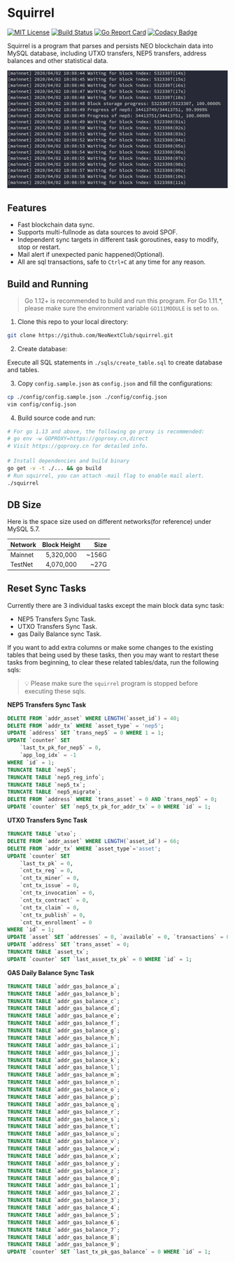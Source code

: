 # Squirrel

[![MIT License](https://img.shields.io/badge/License-MIT-blue.svg)](https://github.com/neonextclub/squirrel/blob/master/LICENSE)
[![Build Status](https://travis-ci.org/NeoNextClub/squirrel.svg?branch=master)](https://travis-ci.org/github/NeoNextClub/squirrel)
[![Go Report Card](https://goreportcard.com/badge/github.com/NeoNextClub/squirrel)](https://goreportcard.com/report/github.com/NeoNextClub/squirrel)
[![Codacy Badge](https://api.codacy.com/project/badge/Grade/1783cfe5d7bd46df8c14eab4927986fa)](https://www.codacy.com/gh/NeoNextClub/squirrel?utm_source=github.com&amp;utm_medium=referral&amp;utm_content=NeoNextClub/squirrel&amp;utm_campaign=Badge_Grade)

Squirrel is a program that parses and persists NEO blockchain data into MySQL database, including UTXO transfers, NEP5 transfers, address balances and other statistical data.

![](running.gif)

## Features

- Fast blockchain data sync.
- Supports multi-fullnode as data sources to avoid SPOF.
- Independent sync targets in different task goroutines, easy to modify, stop or restart.
- Mail alert if unexpected panic happened(Optional).
- All are sql transactions, safe to `Ctrl+C` at any time for any reason.

## Build and Running

> Go 1.12+ is recommended to build and run this program. For Go 1.11.*, please make sure the environment variable `GO111MODULE` is set to `on`.

1. Clone this repo to your local directory:

```bash
git clone https://github.com/NeoNextClub/squirrel.git
```

2. Create database:

Execute all SQL statements in `./sqls/create_table.sql` to create database and tables.

3. Copy `config.sample.json` as `config.json` and fill the configurations:

```bash
cp ./config/config.sample.json ./config/config.json
vim config/config.json
```

4. Build source code and run:

```bash
# For go 1.13 and above, the following go proxy is recommended:
# go env -w GOPROXY=https://goproxy.cn,direct
# Visit https://goproxy.cn for detailed info.

# Install dependencies and build binary
go get -v -t ./... && go build
# Run squirrel, you can attach -mail flag to enable mail alert.
./squirrel
```

## DB Size

Here is the space size used on different networks(for reference) under MySQL 5.7.

| Network      | Block Height | Size  |
| ------------ |:------------:| -----:|
| Mainnet      | 5,320,000    | ~156G |
| TestNet      | 4,070,000    | ~27G  |

## Reset Sync Tasks

Currently there are 3 individual tasks except the main block data sync task:
* NEP5 Transfers Sync Task.
* UTXO Transfers Sync Task.
* gas Daily Balance sync Task.

If you want to add extra columns or make some changes to the existing tables that being used by these tasks,
then you may want to restart these tasks from beginning,
to clear these related tables/data, run the following sqls:

> :bulb: Please make sure the `squirrel` program is stopped before executing these sqls.

**NEP5 Transfers Sync Task**

```sql
DELETE FROM `addr_asset` WHERE LENGTH(`asset_id`) = 40;
DELETE FROM `addr_tx` WHERE `asset_type` = 'nep5';
UPDATE `address` SET `trans_nep5` = 0 WHERE 1 = 1;
UPDATE `counter` SET
	`last_tx_pk_for_nep5` = 0,
	`app_log_idx` = -1
WHERE `id` = 1;
TRUNCATE TABLE `nep5`;
TRUNCATE TABLE `nep5_reg_info`;
TRUNCATE TABLE `nep5_tx`;
TRUNCATE TABLE `nep5_migrate`;
DELETE FROM `address` WHERE `trans_asset` = 0 AND `trans_nep5` = 0;
UPDATE `counter` SET `nep5_tx_pk_for_addr_tx` = 0 WHERE `id` = 1;
```

**UTXO Transfers Sync Task**

```sql
TRUNCATE TABLE `utxo`;
DELETE FROM `addr_asset` WHERE LENGTH(`asset_id`) = 66;
DELETE FROM `addr_tx` WHERE `asset_type`='asset';
UPDATE `counter` SET
    `last_tx_pk` = 0,
    `cnt_tx_reg` = 0,
    `cnt_tx_miner` = 0,
    `cnt_tx_issue` = 0,
    `cnt_tx_invocation` = 0,
    `cnt_tx_contract` = 0,
    `cnt_tx_claim` = 0,
    `cnt_tx_publish` = 0,
	`cnt_tx_enrollment` = 0
WHERE `id` = 1;
UPDATE `asset` SET `addresses` = 0, `available` = 0, `transactions` = 0;
UPDATE `address` SET `trans_asset` = 0;
TRUNCATE TABLE `asset_tx`;
UPDATE `counter` SET `last_asset_tx_pk` = 0 WHERE `id` = 1;
```

**GAS Daily Balance Sync Task**

```sql
TRUNCATE TABLE `addr_gas_balance_a`;
TRUNCATE TABLE `addr_gas_balance_b`;
TRUNCATE TABLE `addr_gas_balance_c`;
TRUNCATE TABLE `addr_gas_balance_d`;
TRUNCATE TABLE `addr_gas_balance_e`;
TRUNCATE TABLE `addr_gas_balance_f`;
TRUNCATE TABLE `addr_gas_balance_g`;
TRUNCATE TABLE `addr_gas_balance_h`;
TRUNCATE TABLE `addr_gas_balance_i`;
TRUNCATE TABLE `addr_gas_balance_j`;
TRUNCATE TABLE `addr_gas_balance_k`;
TRUNCATE TABLE `addr_gas_balance_l`;
TRUNCATE TABLE `addr_gas_balance_m`;
TRUNCATE TABLE `addr_gas_balance_n`;
TRUNCATE TABLE `addr_gas_balance_o`;
TRUNCATE TABLE `addr_gas_balance_p`;
TRUNCATE TABLE `addr_gas_balance_q`;
TRUNCATE TABLE `addr_gas_balance_r`;
TRUNCATE TABLE `addr_gas_balance_s`;
TRUNCATE TABLE `addr_gas_balance_t`;
TRUNCATE TABLE `addr_gas_balance_u`;
TRUNCATE TABLE `addr_gas_balance_v`;
TRUNCATE TABLE `addr_gas_balance_w`;
TRUNCATE TABLE `addr_gas_balance_x`;
TRUNCATE TABLE `addr_gas_balance_y`;
TRUNCATE TABLE `addr_gas_balance_z`;
TRUNCATE TABLE `addr_gas_balance_0`;
TRUNCATE TABLE `addr_gas_balance_1`;
TRUNCATE TABLE `addr_gas_balance_2`;
TRUNCATE TABLE `addr_gas_balance_3`;
TRUNCATE TABLE `addr_gas_balance_4`;
TRUNCATE TABLE `addr_gas_balance_5`;
TRUNCATE TABLE `addr_gas_balance_6`;
TRUNCATE TABLE `addr_gas_balance_7`;
TRUNCATE TABLE `addr_gas_balance_8`;
TRUNCATE TABLE `addr_gas_balance_9`;
UPDATE `counter` SET `last_tx_pk_gas_balance` = 0 WHERE `id` = 1;
```
